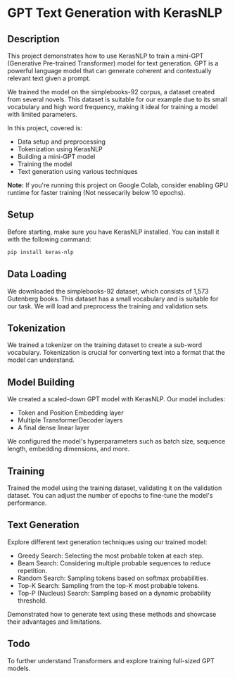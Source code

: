 # GPT Text Generation with KerasNLP

## Description

This project demonstrates how to use KerasNLP to train a mini-GPT (Generative Pre-trained Transformer) model for text generation. GPT is a powerful language model that can generate coherent and contextually relevant text given a prompt.

We trained the model on the simplebooks-92 corpus, a dataset created from several novels. This dataset is suitable for our example due to its small vocabulary and high word frequency, making it ideal for training a model with limited parameters.

In this project, covered is:

- Data setup and preprocessing
- Tokenization using KerasNLP
- Building a mini-GPT model
- Training the model
- Text generation using various techniques

**Note:** If you're running this project on Google Colab, consider enabling GPU runtime for faster training (Not nessecarily below 10 epochs).

## Setup

Before starting, make sure you have KerasNLP installed. You can install it with the following command:

```bash
pip install keras-nlp
````
## Data Loading
We downloaded the simplebooks-92 dataset, which consists of 1,573 Gutenberg books. This dataset has a small vocabulary and is suitable for our task. We will load and preprocess the training and validation sets.

## Tokenization
We trained a tokenizer on the training dataset to create a sub-word vocabulary. Tokenization is crucial for converting text into a format that the model can understand.

## Model Building
We created a scaled-down GPT model with KerasNLP. Our model includes:
- Token and Position Embedding layer
- Multiple TransformerDecoder layers
- A final dense linear layer


We configured the model's hyperparameters such as batch size, sequence length, embedding dimensions, and more.

## Training
Trained the model using the training dataset, validating it on the validation dataset. You can adjust the number of epochs to fine-tune the model's performance.

## Text Generation
Explore different text generation techniques using our trained model:

- Greedy Search: Selecting the most probable token at each step.
- Beam Search: Considering multiple probable sequences to reduce repetition.
- Random Search: Sampling tokens based on softmax probabilities.
- Top-K Search: Sampling from the top-K most probable tokens.
- Top-P (Nucleus) Search: Sampling based on a dynamic probability threshold.

Demonstrated how to generate text using these methods and showcase their advantages and limitations.

## Todo
To further understand Transformers and explore training full-sized GPT models.



